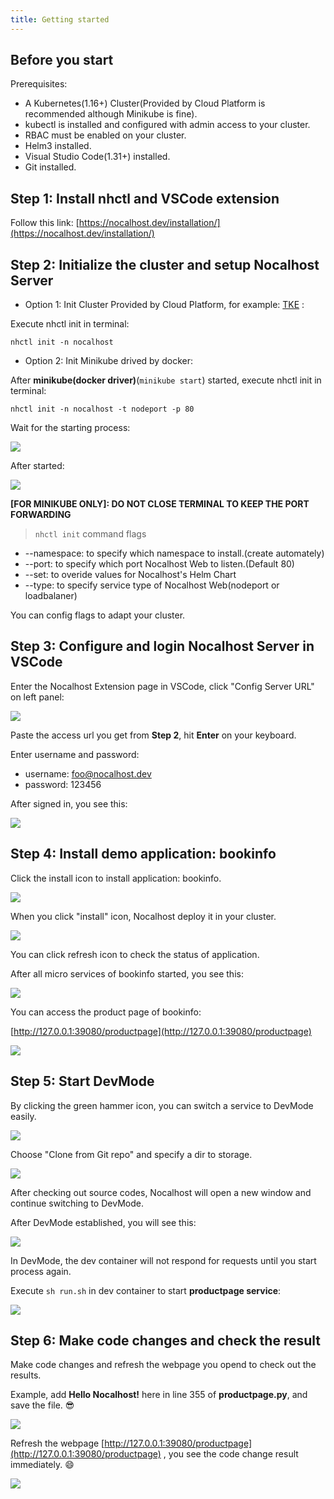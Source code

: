 ```yaml
---
title: Getting started
---
```


## Before you start

Prerequisites:

- A Kubernetes(1.16+) Cluster(Provided by Cloud Platform is recommended although Minikube is fine).
- kubectl is installed and configured with admin access to your cluster.
- RBAC must be enabled on your cluster.
- Helm3 installed.
- Visual Studio Code(1.31+) installed.
- Git installed.

## Step 1: Install nhctl and VSCode extension

Follow this link: [https://nocalhost.dev/installation/](https://nocalhost.dev/installation/)

## Step 2: Initialize the cluster and setup Nocalhost Server

- Option 1: Init Cluster Provided by Cloud Platform, for example: [TKE](https://cloud.tencent.com/product/tke) :

Execute nhctl init in terminal:
```
nhctl init -n nocalhost
```

- Option 2: Init Minikube drived by docker:

After **minikube(docker driver)**(`minikube start`) started, execute nhctl init in terminal:
```
nhctl init -n nocalhost -t nodeport -p 80
```

Wait for the starting process:

![](../assets/images/initializing.png)

After started:

![](../assets/images/init-completed.png)

**[FOR MINIKUBE ONLY]: DO NOT CLOSE TERMINAL TO KEEP THE PORT FORWARDING**

> `nhctl init` command flags

- --namespace: to specify which namespace to install.(create automately)
- --port: to specify which port Nocalhost Web to listen.(Default 80)
- --set: to overide values for Nocalhost's Helm Chart
- --type: to specify service type of Nocalhost Web(nodeport or loadbalaner)

You can config flags to adapt your cluster.

## Step 3: Configure and login Nocalhost Server in VSCode

Enter the Nocalhost Extension page in VSCode, click "Config Server URL" on left panel:

![](../assets/images/config-server-url.png)


Paste the access url you get from **Step 2**, hit **Enter** on your keyboard.

Enter username and password:

- username: foo@nocalhost.dev
- password: 123456

After signed in, you see this:

![](../assets/images/signedin.png)

## Step 4: Install demo application: bookinfo

Click the install icon to install application: bookinfo.

![](../assets/images/signedin.png)

When you click "install" icon, Nocalhost deploy it in your cluster.

![](../assets/images/wait-for-start.png)

You can click refresh icon to check the status of application.

After all micro services of bookinfo started, you see this:

![](../assets/images/app-started.png)

You can access the product page of bookinfo: 

[http://127.0.0.1:39080/productpage](http://127.0.0.1:39080/productpage)

![](../assets/images/before-change.png)

## Step 5: Start DevMode

By clicking the green hammer icon, you can switch a service to DevMode easily.

![](../assets/images/click-green-hammer.png)

Choose "Clone from Git repo" and specify a dir to storage.

![](../assets/images/clone-repo.png)

After checking out source codes, Nocalhost will open a new window and continue switching to DevMode.

After DevMode established, you will see this:

![](../assets/images/devmode.png)

In DevMode, the dev container will not respond for requests until you start process again.

Execute `sh run.sh` in dev container to start **productpage service**:

![](../assets/images/run-sh.png)

## Step 6: Make code changes and check the result

Make code changes and refresh the webpage you opend to check out the results.

Example, add **Hello Nocalhost!** here in line 355 of **productpage.py**, and save the file. 😎 

![](../assets/images/code-changes.png)

Refresh the webpage [http://127.0.0.1:39080/productpage](http://127.0.0.1:39080/productpage) , you see the code change result immediately. 😄

![](../assets/images/after-change.png)


